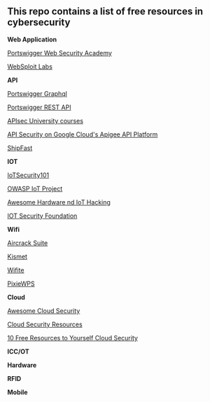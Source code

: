 ## This repo contains a list of free resources in cybersecurity


**Web Application** 

[Portswigger Web Security Academy](https://portswigger.net/web-security)

[WebSploit Labs](https://websploit.org/)


**API**

[Portswigger Graphql](https://portswigger.net/web-security/graphql)

[Portswigger REST API](https://portswigger.net/web-security/api-testing)

[APIsec University courses](https://www.apisecuniversity.com/#courses)

[API Security on Google Cloud's Apigee API Platform](https://www.cloudskillsboost.google/course_templates/255)

[ShipFast](https://github.com/approov/shipfast-api-protection)

**IOT**

[IoTSecurity101](https://github.com/V33RU/IoTSecurity101)

[OWASP IoT Project](https://owasp.org/www-project-internet-of-things/)

[Awesome Hardware nd IoT Hacking](https://github.com/CyberSecurityUP/Awesome-Hardware-and-IoT-Hacking#readme)

[IOT Security Foundation](https://iotsecurityfoundation.org/)



**Wifi**

[Aircrack Suite](https://www.aircrack-ng.org/)

[Kismet](https://www.kismetwireless.net/docs/)

[Wifite](https://github.com/derv82/wifite)

[PixieWPS](https://github.com/wiire-a/pixiewps)

**Cloud**

[Awesome Cloud Security](https://github.com/4ndersonLin/awesome-cloud-security)

[Cloud Security Resources](https://medium.com/@0xRad1ant/cloud-security-resources-b40f47987462)

[10 Free Resources to Yourself Cloud Security](https://www.ascendcloudsolutions.com/10-free-resources-to-teach-yourself-cloud-security)

**ICC/OT**

**Hardware**

**RFID**

**Mobile**



